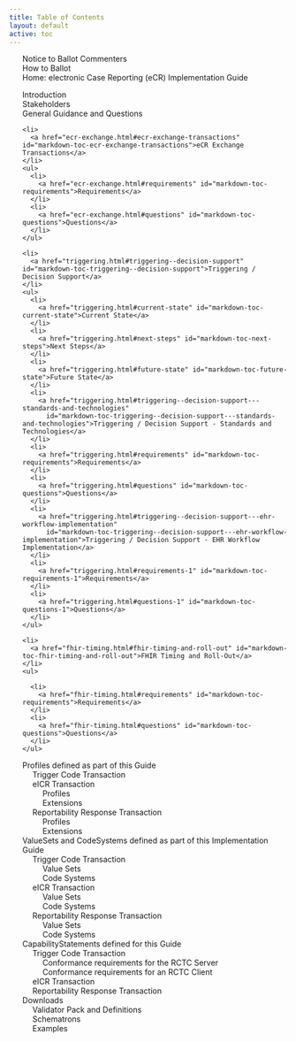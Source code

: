 ```yaml
---
title: Table of Contents
layout: default
active: toc
---
```



<?xml version="1.0" encoding="UTF-8"?>
<ul id="toc">
  <ul>
    <li>
      <a href="balloters.html#notice-to-ballot-commenters" id="markdown-toc-notice-to-ballot-commenters">Notice to Ballot Commenters</a>
    </li>
    <li>
      <a href="balloters.html#how-to-ballot" id="markdown-toc-how-to-ballot">How to Ballot</a>
    </li>
  </ul>

  <li>
    <a href="index.html#electronic-case-reporting-ecr-implementation-guide" id="markdown-toc-electronic-case-reporting-ecr-implementation-guide"
      >Home: electronic Case Reporting (eCR) Implementation Guide</a>
  </li>
  <ul>
    <li>
      <a href="index.html#introduction" id="markdown-toc-introduction">Introduction</a>
    </li>
    <li>
      <a href="index.html#stakeholders" id="markdown-toc-stakeholders">Stakeholders</a>
    </li>
  </ul>

  <li>General Guidance and Questions</li>

  <ul>

    <li>
      <a href="ecr-exchange.html#ecr-exchange-transactions" id="markdown-toc-ecr-exchange-transactions">eCR Exchange Transactions</a>
    </li>
    <ul>
      <li>
        <a href="ecr-exchange.html#requirements" id="markdown-toc-requirements">Requirements</a>
      </li>
      <li>
        <a href="ecr-exchange.html#questions" id="markdown-toc-questions">Questions</a>
      </li>
    </ul>

    <li>
      <a href="triggering.html#triggering--decision-support" id="markdown-toc-triggering--decision-support">Triggering / Decision Support</a>
    </li>
    <ul>
      <li>
        <a href="triggering.html#current-state" id="markdown-toc-current-state">Current State</a>
      </li>
      <li>
        <a href="triggering.html#next-steps" id="markdown-toc-next-steps">Next Steps</a>
      </li>
      <li>
        <a href="triggering.html#future-state" id="markdown-toc-future-state">Future State</a>
      </li>
      <li>
        <a href="triggering.html#triggering--decision-support---standards-and-technologies"
          id="markdown-toc-triggering--decision-support---standards-and-technologies">Triggering / Decision Support - Standards and Technologies</a>
      </li>
      <li>
        <a href="triggering.html#requirements" id="markdown-toc-requirements">Requirements</a>
      </li>
      <li>
        <a href="triggering.html#questions" id="markdown-toc-questions">Questions</a>
      </li>
      <li>
        <a href="triggering.html#triggering--decision-support---ehr-workflow-implementation"
          id="markdown-toc-triggering--decision-support---ehr-workflow-implementation">Triggering / Decision Support - EHR Workflow Implementation</a>
      </li>
      <li>
        <a href="triggering.html#requirements-1" id="markdown-toc-requirements-1">Requirements</a>
      </li>
      <li>
        <a href="triggering.html#questions-1" id="markdown-toc-questions-1">Questions</a>
      </li>
    </ul>

    <li>
      <a href="fhir-timing.html#fhir-timing-and-roll-out" id="markdown-toc-fhir-timing-and-roll-out">FHIR Timing and Roll-Out</a>
    </li>
    <ul>

      <li>
        <a href="fhir-timing.html#requirements" id="markdown-toc-requirements">Requirements</a>
      </li>
      <li>
        <a href="fhir-timing.html#questions" id="markdown-toc-questions">Questions</a>
      </li>
    </ul>

  </ul>

  <!-- end guidance -->


  <li>
    <a href="profiles.html#profiles-defined-as-part-of-this-guide" id="markdown-toc-profiles-defined-as-part-of-this-guide"
      >Profiles defined as part of this Guide</a>
    <ul>
      <li>
        <a href="profiles.html#trigger-code-transaction" id="markdown-toc-trigger-code-transaction">Trigger Code Transaction</a>
      </li>
      <li>
        <a href="profiles.html#eicr-transaction" id="markdown-toc-eicr-transaction">eICR Transaction</a>
        <ul>
          <li>
            <a href="profiles.html#profiles" id="markdown-toc-profiles">Profiles</a>
          </li>
          <li>
            <a href="profiles.html#extensions" id="markdown-toc-extensions">Extensions</a>
          </li>
        </ul>
      </li>
      <li>
        <a href="profiles.html#reportability-response-transaction" id="markdown-toc-reportability-response-transaction"
          >Reportability Response Transaction</a>
        <ul>
          <li>
            <a href="profiles.html#profiles-1" id="markdown-toc-profiles-1">Profiles</a>
          </li>
          <li>
            <a href="profiles.html#extensions-1" id="markdown-toc-extensions-1">Extensions</a>
          </li>
        </ul>
      </li>
    </ul>
  </li>

  <li>
    <a href="terminology.html#valuesets-and-codesystems-defined-as-part-of-this-implementation-guide"
      id="markdown-toc-valuesets-and-codesystems-defined-as-part-of-this-implementation-guide"
      >ValueSets and CodeSystems defined as part of this Implementation Guide</a>
    <ul>
      <li>
        <a href="terminology.html#trigger-code-transaction" id="markdown-toc-trigger-code-transaction">Trigger Code Transaction</a>
        <ul>
          <li>
            <a href="terminology.html#value-sets" id="markdown-toc-value-sets">Value Sets</a>
          </li>
          <li>
            <a href="terminology.html#code-systems" id="markdown-toc-code-systems">Code Systems</a>
          </li>
        </ul>
      </li>
      <li>
        <a href="terminology.html#eicr-transaction" id="markdown-toc-eicr-transaction">eICR Transaction</a>
        <ul>
          <li>
            <a href="terminology.html#value-sets-1" id="markdown-toc-value-sets-1">Value Sets</a>
          </li>
          <li>
            <a href="terminology.html#code-systems-1" id="markdown-toc-code-systems-1">Code Systems</a>
          </li>
        </ul>
      </li>
      <li>
        <a href="terminology.html#reportability-response-transaction" id="markdown-toc-reportability-response-transaction"
          >Reportability Response Transaction</a>
        <ul>
          <li>
            <a href="terminology.html#value-sets-2" id="markdown-toc-value-sets-2">Value Sets</a>
          </li>
          <li>
            <a href="terminology.html#code-systems-2" id="markdown-toc-code-systems-2">Code Systems</a>
          </li>
        </ul>
      </li>
    </ul>
  </li>

  <li>
    <a href="capstatements.html#capabilitystatements-defined-for-this-guide" id="markdown-toc-capabilitystatements-defined-for-this-guide"
      >CapabilityStatements defined for this Guide</a>
    <ul>
      <li>
        <a href="capstatements.html#trigger-code-transaction" id="markdown-toc-trigger-code-transaction">Trigger Code Transaction</a>
        <ul>
          <li>
            <a href="capstatements.html#conformance-requirements-for-the-rctc-server" id="markdown-toc-conformance-requirements-for-the-rctc-server"
              >Conformance requirements for the RCTC Server</a>
          </li>
          <li>
            <a href="capstatements.html#conformance-requirements-for-an-rctc-client" id="markdown-toc-conformance-requirements-for-an-rctc-client"
              >Conformance requirements for an RCTC Client</a>
          </li>
        </ul>
      </li>
      <li>
        <a href="capstatements.html#eicr-transaction" id="markdown-toc-eicr-transaction">eICR Transaction</a>
      </li>
      <li>
        <a href="capstatements.html#reportability-response-transaction" id="markdown-toc-reportability-response-transaction"
          >Reportability Response Transaction</a>
      </li>
    </ul>
  </li>

  <li>
    <a href="downloads.html#downloads" id="markdown-toc-downloads">Downloads</a>
    <ul>
      <li>
        <a href="downloads.html#validator-pack-and-definitions" id="markdown-toc-validator-pack-and-definitions">Validator Pack and Definitions</a>
      </li>
      <li>
        <a href="downloads.html#schematrons" id="markdown-toc-schematrons">Schematrons</a>
      </li>
      <li>
        <a href="downloads.html#examples" id="markdown-toc-examples">Examples</a>
      </li>
    </ul>
  </li>

</ul>